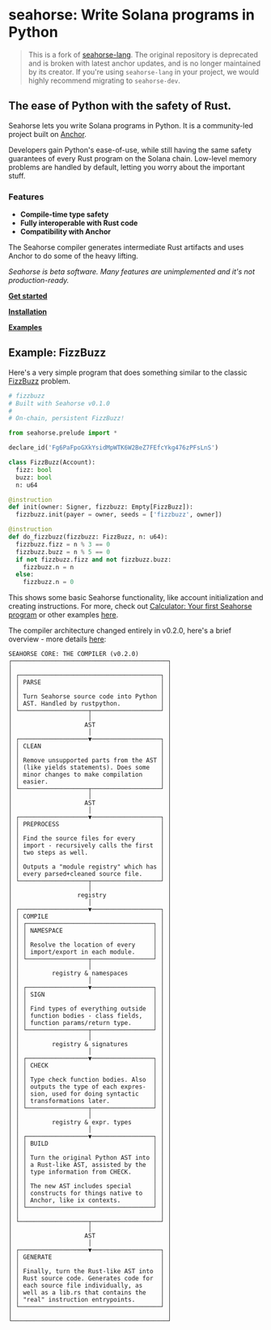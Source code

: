 # seahorse: Write Solana programs in Python

> This is a fork of [seahorse-lang](https://github.com/ameliatastic/seahorse-lang). The original repository is deprecated and is broken with latest anchor updates, and is no longer maintained by its creator. If you're using `seahorse-lang` in your project, we would highly recommend migrating to `seahorse-dev`.

## The ease of Python with the safety of Rust.

Seahorse lets you write Solana programs in Python. It is a community-led project built on [Anchor](https://github.com/coral-xyz/anchor).

Developers gain Python's ease-of-use, while still having the same safety guarantees of every Rust program on the Solana chain. Low-level memory problems are handled by default, letting you worry about the important stuff.

### Features

- **Compile-time type safety**
- **Fully interoperable with Rust code**
- **Compatibility with Anchor**

The Seahorse compiler generates intermediate Rust artifacts and uses Anchor to do some of the heavy lifting.

_Seahorse is beta software. Many features are unimplemented and it's not production-ready._

[**Get started**](https://www.seahorse.dev/)

[**Installation**](https://www.seahorse.dev/introduction/installation)

[**Examples**](https://github.com/solana-developers/seahorse/tree/main/examples)

## Example: FizzBuzz

Here's a very simple program that does something similar to the classic [FizzBuzz](https://en.wikipedia.org/wiki/Fizz_buzz#Programming) problem.

```py
# fizzbuzz
# Built with Seahorse v0.1.0
#
# On-chain, persistent FizzBuzz!

from seahorse.prelude import *

declare_id('Fg6PaFpoGXkYsidMpWTK6W2BeZ7FEfcYkg476zPFsLnS')

class FizzBuzz(Account):
  fizz: bool
  buzz: bool
  n: u64

@instruction
def init(owner: Signer, fizzbuzz: Empty[FizzBuzz]):
  fizzbuzz.init(payer = owner, seeds = ['fizzbuzz', owner])

@instruction
def do_fizzbuzz(fizzbuzz: FizzBuzz, n: u64):
  fizzbuzz.fizz = n % 3 == 0
  fizzbuzz.buzz = n % 5 == 0
  if not fizzbuzz.fizz and not fizzbuzz.buzz:
    fizzbuzz.n = n
  else:
    fizzbuzz.n = 0
```

This shows some basic Seahorse functionality, like account initialization and creating instructions. For more, check out [Calculator: Your first Seahorse program](https://www.seahorse.dev/introduction/calculator-your-first-seahorse-program) or other examples [here](https://github.com/solana-developers/seahorse/tree/main/examples).

The compiler architecture changed entirely in v0.2.0, here's a brief overview - more details [here](https://github.com/solana-developers/seahorse/tree/main/src/core):

```
SEAHORSE CORE: THE COMPILER (v0.2.0)
┌───────────────────────────────────────────┐
│                                           │
│ ┌───────────────────────────────────────┐ │
│ │ PARSE                                 │ │
│ │                                       │ │
│ │ Turn Seahorse source code into Python │ │
│ │ AST. Handled by rustpython.           │ │
│ └───────────────────┬───────────────────┘ │
│                     │                     │
│                    AST                    │
│                     │                     │
│ ┌───────────────────▼───────────────────┐ │
│ │ CLEAN                                 │ │
│ │                                       │ │
│ │ Remove unsupported parts from the AST │ │
│ │ (like yields statements). Does some   │ │
│ │ minor changes to make compilation     │ │
│ │ easier.                               │ │
│ └───────────────────┬───────────────────┘ │
│                     │                     │
│                    AST                    │
│                     │                     │
│ ┌───────────────────▼───────────────────┐ │
│ │ PREPROCESS                            │ │
│ │                                       │ │
│ │ Find the source files for every       │ │
│ │ import - recursively calls the first  │ │
│ │ two steps as well.                    │ │
│ │                                       │ │
│ │ Outputs a "module registry" which has │ │
│ │ every parsed+cleaned source file.     │ │
│ └───────────────────┬───────────────────┘ │
│                     │                     │
│                  registry                 │
│                     │                     │
│ ┌───────────────────▼───────────────────┐ │
│ │ COMPILE                               │ │
│ │ ┌───────────────────────────────────┐ │ │
│ │ │ NAMESPACE                         │ │ │
│ │ │                                   │ │ │
│ │ │ Resolve the location of every     │ │ │
│ │ │ import/export in each module.     │ │ │
│ │ └─────────────────┬─────────────────┘ │ │
│ │                   │                   │ │
│ │         registry & namespaces         │ │
│ │                   │                   │ │
│ │ ┌─────────────────▼─────────────────┐ │ │
│ │ │ SIGN                              │ │ │
│ │ │                                   │ │ │
│ │ │ Find types of everything outside  │ │ │
│ │ │ function bodies - class fields,   │ │ │
│ │ │ function params/return type.      │ │ │
│ │ └─────────────────┬─────────────────┘ │ │
│ │                   │                   │ │
│ │         registry & signatures         │ │
│ │                   │                   │ │
│ │ ┌─────────────────▼─────────────────┐ │ │
│ │ │ CHECK                             │ │ │
│ │ │                                   │ │ │
│ │ │ Type check function bodies. Also  │ │ │
│ │ │ outputs the type of each expres-  │ │ │
│ │ │ sion, used for doing syntactic    │ │ │
│ │ │ transformations later.            │ │ │
│ │ └─────────────────┬─────────────────┘ │ │
│ │                   │                   │ │
│ │         registry & expr. types        │ │
│ │                   │                   │ │
│ │ ┌─────────────────▼─────────────────┐ │ │
│ │ │ BUILD                             │ │ │
│ │ │                                   │ │ │
│ │ │ Turn the original Python AST into │ │ │
│ │ │ a Rust-like AST, assisted by the  │ │ │
│ │ │ type information from CHECK.      │ │ │
│ │ │                                   │ │ │
│ │ │ The new AST includes special      │ │ │
│ │ │ constructs for things native to   │ │ │
│ │ │ Anchor, like ix contexts.         │ │ │
│ │ └───────────────────────────────────┘ │ │
│ │                                       │ │
│ └───────────────────┬───────────────────┘ │
│                     │                     │
│                    AST                    │
│                     │                     │
│ ┌───────────────────▼───────────────────┐ │
│ │ GENERATE                              │ │
│ │                                       │ │
│ │ Finally, turn the Rust-like AST into  │ │
│ │ Rust source code. Generates code for  │ │
│ │ each source file individually, as     │ │
│ │ well as a lib.rs that contains the    │ │
│ │ "real" instruction entrypoints.       │ │
│ └───────────────────────────────────────┘ │
│                                           │
└───────────────────────────────────────────┘
```
